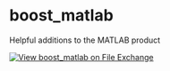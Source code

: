 # boost_matlab
Helpful additions to the MATLAB product

[![View boost_matlab on File Exchange](https://www.mathworks.com/matlabcentral/images/matlab-file-exchange.svg)](https://www.mathworks.com/matlabcentral/fileexchange/79978-boost_matlab)
